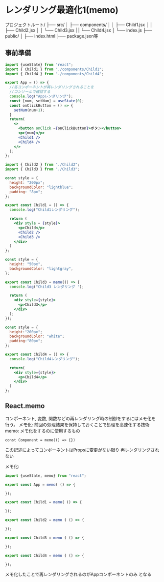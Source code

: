 # レンダリング最適化1(memo)
プロジェクトルート/
├── src/
│   ├── components/
│   │   ├── Child1.jsx
│   │   ├── Child2.jsx
│   │   └── Child3.jsx
|   |   └── Child4.jsx
│   └── index.js
├── public/
│   ├── index.html
├── package.json等

## 事前準備
~~~:App.jsx
import {useState} from "react";
import { Child1 } from "./components/Child1";
import { Child4 } from "./components/Child4";

export App = () => {
  //各コンポーネントが再レンダリングされることを
  //コンソールで確認する
  console.log("Appレンダリング");
  const [num, setNum] = useState(0);
  const onClickButton = () => {
    setNum(num+1);
  }
  return(
    <>
      <button onClick ={onClickButton}>ボタン</button>
      <p>{num}</p>
      <Child1 />
      <Child4 />
    </>
  );
};
~~~

~~~:Child1.jsx
import { Child2 } from "./Child2";
import { Child3 } from "./Child3";

const style = {
  height: "200px";
  backgroundColor: "lightblue";
  padding: "8px";
};

export const Child1 = () => {
  console.log("Child1レンダリング");

  return (
    <div style = {style}>
      <p>Child</p>
      <Child2 />
      <Child3 />
    </div>
  )
};
~~~

~~~:child3.jsx
const style = {
  height: "50px",
  backgroundColor: "lightgray",
};

export const Child3 = memo(() => {
  console.log("Child3 レンダリング ");

  return (
    <div style={style}>
      <p>Child3</p>
    </div>
  );
});
~~~

~~~:child4.jsx
const style = {
  height:"200px";
  backgroundColor: "white";
  padding:"80px";
};

export const Child4 = () => {
  console.log("Child4レンダリング");

  return(
    <div style={style}>
      <p>Child4</p>
    </div>
  )
};
~~~

## React.memo
コンポーネント, 変数, 関数などの再レンダリング時の制御をするにはメモ化を行う。
メモ化: 前回の処理結果を保持しておくことで処理を高速化する技術
memo: メモ化をするのに使用するもの

~~~
const Component = memo(() => {})
~~~

この記述によってコンポーネントはPropsに変更がない限り
再レンダリングされない

メモ化:

~~~:App.jsx
import {useState, memo} from "react";

export const App = memo( () => {

});
~~~

~~~:Child1.jsx
export const Child1 = memo( () => {

});
~~~

~~~:Child2.jsx
export const Child2 = memo ( () => {

});
~~~

~~~:Child3.jsx
export const Child3 = memo ( () => {

});
~~~

~~~:Child4.jsx
export const Child4 = memo ( () => {

});
~~~

メモ化したことで再レンダリングされるのがAppコンポーネントのみ
となる

